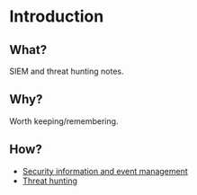 # Introduction

## What?

SIEM and threat hunting notes.

## Why?

Worth keeping/remembering.

## How?

* [Security information and event management](siem.md)
* [Threat hunting](siem.md)


